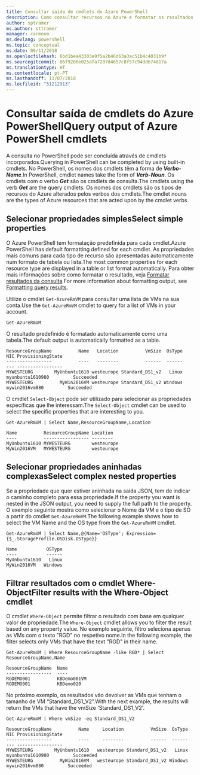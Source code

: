 ```yaml
---
title: Consultar saída de cmdlets do Azure PowerShell
description: Como consultar recursos no Azure e formatar os resultados.
author: sptramer
ms.author: sttramer
manager: carmonm
ms.devlang: powershell
ms.topic: conceptual
ms.date: 09/11/2018
ms.openlocfilehash: 6bd1bea43303e9f5a2b46d63a3ac51b4c4031b9f
ms.sourcegitcommit: 06f9206e025afa7207d4657c8f57c94ddb74817a
ms.translationtype: HT
ms.contentlocale: pt-PT
ms.lasthandoff: 11/07/2018
ms.locfileid: "51212913"
---
```

# <a name="query-output-of-azure-powershell-cmdlets"></a><span data-ttu-id="71bc9-103">Consultar saída de cmdlets do Azure PowerShell</span><span class="sxs-lookup"><span data-stu-id="71bc9-103">Query output of Azure PowerShell cmdlets</span></span>

<span data-ttu-id="71bc9-104">A consulta no PowerShell pode ser concluída através de cmdlets incorporados.</span><span class="sxs-lookup"><span data-stu-id="71bc9-104">Querying in PowerShell can be completed by using built-in cmdlets.</span></span> <span data-ttu-id="71bc9-105">No PowerShell, os nomes dos cmdlets têm a forma de  **_Verbo-Nome_**.</span><span class="sxs-lookup"><span data-stu-id="71bc9-105">In PowerShell, cmdlet names take the form of **_Verb-Noun_**.</span></span> <span data-ttu-id="71bc9-106">Os cmdlets com o verbo **_Get_** são os cmdlets de consulta.</span><span class="sxs-lookup"><span data-stu-id="71bc9-106">The cmdlets using the verb **_Get_** are the query cmdlets.</span></span> <span data-ttu-id="71bc9-107">Os nomes dos cmdlets são os tipos de recursos do Azure alterados pelos verbos dos cmdlets.</span><span class="sxs-lookup"><span data-stu-id="71bc9-107">The cmdlet nouns are the types of Azure resources that are acted upon by the cmdlet verbs.</span></span>

## <a name="select-simple-properties"></a><span data-ttu-id="71bc9-108">Selecionar propriedades simples</span><span class="sxs-lookup"><span data-stu-id="71bc9-108">Select simple properties</span></span>

<span data-ttu-id="71bc9-109">O Azure PowerShell tem formatação predefinida para cada cmdlet.</span><span class="sxs-lookup"><span data-stu-id="71bc9-109">Azure PowerShell has default formatting defined for each cmdlet.</span></span> <span data-ttu-id="71bc9-110">As propriedades mais comuns para cada tipo de recurso são apresentadas automaticamente num formato de tabela ou lista.</span><span class="sxs-lookup"><span data-stu-id="71bc9-110">The most common properties for each resource type are displayed in a table or list format automatically.</span></span> <span data-ttu-id="71bc9-111">Para obter mais informações sobre como formatar o resultado, veja [Formatar resultados da consulta](formatting-output.md).</span><span class="sxs-lookup"><span data-stu-id="71bc9-111">For more information about formatting output, see [Formatting query results](formatting-output.md).</span></span>

<span data-ttu-id="71bc9-112">Utilize o cmdlet `Get-AzureRmVM` para consultar uma lista de VMs na sua conta.</span><span class="sxs-lookup"><span data-stu-id="71bc9-112">Use the `Get-AzureRmVM` cmdlet to query for a list of VMs in your account.</span></span>

```azurepowershell-interactive
Get-AzureRmVM
```

<span data-ttu-id="71bc9-113">O resultado predefinido é formatado automaticamente como uma tabela.</span><span class="sxs-lookup"><span data-stu-id="71bc9-113">The default output is automatically formatted as a table.</span></span>

```output
ResourceGroupName          Name   Location          VmSize  OsType              NIC ProvisioningState
-----------------          ----   --------          ------  ------              --- -----------------
MYWESTEURG        MyUnbuntu1610 westeurope Standard_DS1_v2   Linux myunbuntu1610980         Succeeded
MYWESTEURG          MyWin2016VM westeurope Standard_DS1_v2 Windows   mywin2016vm880         Succeeded
```

<span data-ttu-id="71bc9-114">O cmdlet `Select-Object` pode ser utilizado para selecionar as propriedades específicas que lhe interessam.</span><span class="sxs-lookup"><span data-stu-id="71bc9-114">The `Select-Object` cmdlet can be used to select the specific properties that are interesting to you.</span></span>

```azurepowershell-interactive
Get-AzureRmVM | Select Name,ResourceGroupName,Location
```

```output
Name          ResourceGroupName Location
----          ----------------- --------
MyUnbuntu1610 MYWESTEURG        westeurope
MyWin2016VM   MYWESTEURG        westeurope
```

## <a name="select-complex-nested-properties"></a><span data-ttu-id="71bc9-115">Selecionar propriedades aninhadas complexas</span><span class="sxs-lookup"><span data-stu-id="71bc9-115">Select complex nested properties</span></span>

<span data-ttu-id="71bc9-116">Se a propriedade que quer estiver aninhada na saída JSON, tem de indicar o caminho completo para essa propriedade.</span><span class="sxs-lookup"><span data-stu-id="71bc9-116">If the property you want is nested in the JSON output, you need to supply the full path to the property.</span></span> <span data-ttu-id="71bc9-117">O exemplo seguinte mostra como selecionar o Nome da VM e o tipo de SO a partir do cmdlet `Get-AzureRmVM`.</span><span class="sxs-lookup"><span data-stu-id="71bc9-117">The following example shows how to select the VM Name and the OS type from the `Get-AzureRmVM` cmdlet.</span></span>

```azurepowershell-interactive
Get-AzureRmVM | Select Name,@{Name='OSType'; Expression={$_.StorageProfile.OSDisk.OSType}}
```

```output
Name           OSType
----           ------
MyUnbuntu1610   Linux
MyWin2016VM   Windows
```

## <a name="filter-results-with-the-where-object-cmdlet"></a><span data-ttu-id="71bc9-118">Filtrar resultados com o cmdlet Where-Object</span><span class="sxs-lookup"><span data-stu-id="71bc9-118">Filter results with the Where-Object cmdlet</span></span>

<span data-ttu-id="71bc9-119">O cmdlet `Where-Object` permite filtrar o resultado com base em qualquer valor de propriedade.</span><span class="sxs-lookup"><span data-stu-id="71bc9-119">The `Where-Object` cmdlet allows you to filter the result based on any property value.</span></span> <span data-ttu-id="71bc9-120">No exemplo seguinte, filtro seleciona apenas as VMs com o texto "RGD" no respetivo nome.</span><span class="sxs-lookup"><span data-stu-id="71bc9-120">In the following example, the filter selects only VMs that have the text "RGD" in their name.</span></span>

```azurepowershell-interactive
Get-AzureRmVM | Where ResourceGroupName -like RGD* | Select ResourceGroupName,Name
```

```output
ResourceGroupName  Name
-----------------  ----
RGDEMO001          KBDemo001VM
RGDEMO001          KBDemo020
```

<span data-ttu-id="71bc9-121">No próximo exemplo, os resultados vão devolver as VMs que tenham o tamanho de VM “Standard_DS1_V2”.</span><span class="sxs-lookup"><span data-stu-id="71bc9-121">With the next example, the results will return the VMs that have the vmSize 'Standard_DS1_V2'.</span></span>

```azurepowershell-interactive
Get-AzureRmVM | Where vmSize -eq Standard_DS1_V2
```

```output
ResourceGroupName          Name     Location          VmSize  OsType              NIC ProvisioningState
-----------------          ----     --------          ------  ------              --- -----------------
MYWESTEURG        MyUnbuntu1610   westeurope Standard_DS1_v2   Linux myunbuntu1610980         Succeeded
MYWESTEURG          MyWin2016VM   westeurope Standard_DS1_v2 Windows   mywin2016vm880         Succeeded
```